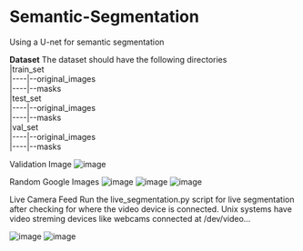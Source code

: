 # Semantic-Segmentation
Using a U-net for semantic segmentation

**Dataset**
The dataset should have the following directories  
|train_set  
|----|--original_images  
|----|--masks  
|test_set  
|----|--original_images  
|----|--masks  
|val_set  
|----|--original_images  
|----|--masks  
  
Validation Image
![image](https://github.com/user-attachments/assets/7d1f8712-7682-41ef-b187-3f3af5b578bb)

Random Google Images
![image](https://github.com/user-attachments/assets/b4882339-ea9f-46d4-a425-703235ee8b8b)
![image](https://github.com/user-attachments/assets/63149a82-2f58-4526-ac76-0ae782b9818d)
![image](https://github.com/user-attachments/assets/19dc0ba8-765b-4510-9caf-410601894b69)

Live Camera Feed
Run the live_segmentation.py script for live segmentation after checking for where the video device is connected. Unix systems have video streming devices like webcams connected at /dev/video...  

![image](https://github.com/user-attachments/assets/965a5584-1152-4cde-a241-c99932d0f6e5)
![image](https://github.com/user-attachments/assets/7eff1876-765c-4dca-84ee-6181cc2838d0)


